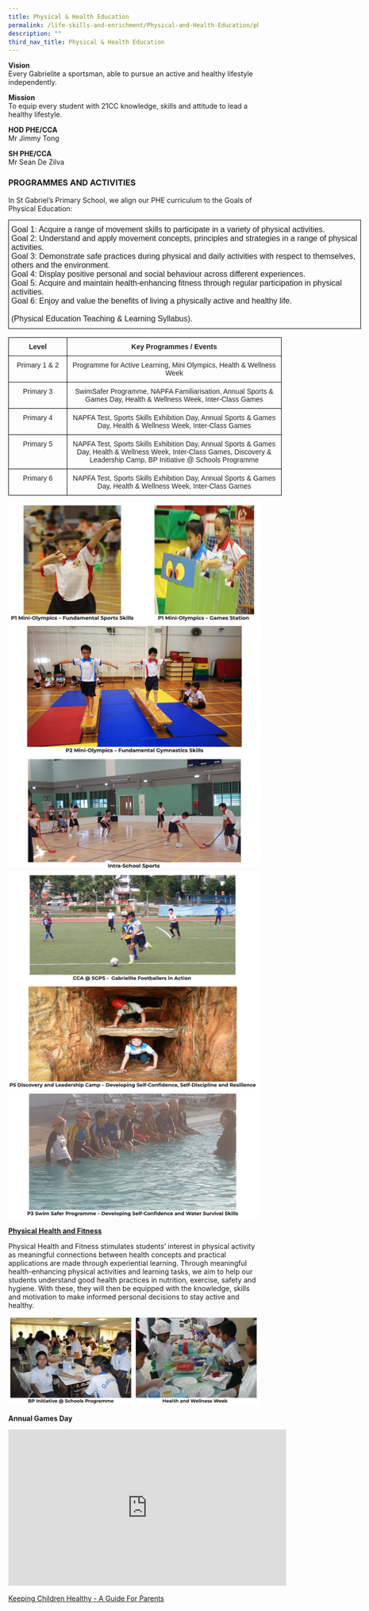 ```yaml
---
title: Physical & Health Education
permalink: /life-skills-and-enrichment/Physical-and-Health-Education/physical-health-and-education/
description: ""
third_nav_title: Physical & Health Education
---
```

**Vision**   
Every Gabrielite a sportsman, able to pursue an active and healthy lifestyle independently.

**Mission**    
To equip every student with 21CC knowledge, skills and attitude to lead a healthy lifestyle.

**HOD PHE/CCA**   
Mr Jimmy Tong

  

**SH PHE/CCA**     
Mr Sean De Zilva


### PROGRAMMES AND ACTIVITIES

In St Gabriel’s Primary School, we align our PHE curriculum to the Goals of Physical Education:

<style type="text/css">
.tg  {border-collapse:collapse;border-spacing:0;margin:0px auto;}
.tg td{border-color:black;border-style:solid;border-width:1px;font-family:Arial, sans-serif;font-size:14px;
  overflow:hidden;padding:10px 5px;word-break:normal;}
.tg th{border-color:black;border-style:solid;border-width:1px;font-family:Arial, sans-serif;font-size:14px;
  font-weight:normal;overflow:hidden;padding:10px 5px;word-break:normal;}
.tg .tg-x5q1{font-size:16px;text-align:left;vertical-align:top}
</style>
<table class="tg" style="undefined;table-layout: fixed; width: 711px">
<colgroup>
<col style="width: 711px">
</colgroup>
<tbody>
  <tr>
    <td class="tg-x5q1"><span style="font-weight:400;font-style:normal">Goal 1: Acquire a range of movement skills to participate in a variety of physical activities.</span><br><span style="font-weight:400;font-style:normal">Goal 2: Understand and apply movement concepts, principles and strategies in a range of physical </span>activities.<br><span style="font-weight:400;font-style:normal">Goal 3: Demonstrate safe practices during physical and daily activities with respect to themselves, </span>others and the environment.<br><span style="font-weight:400;font-style:normal">Goal 4: Display positive personal and social behaviour across different experiences.</span><br><span style="font-weight:400;font-style:normal">Goal 5: Acquire and maintain health-enhancing fitness through regular participation in physical </span>activities.<br><span style="font-weight:400;font-style:normal">Goal 6: Enjoy and value the benefits of living a physically active and healthy life.</span><br><br><span style="font-weight:400;font-style:normal">(Physical Education Teaching &amp; Learning Syllabus).</span></td>
  </tr>
</tbody>
</table>

<br>

<style type="text/css">
.tg  {border-collapse:collapse;border-spacing:0;margin:0px auto;}
.tg td{border-color:black;border-style:solid;border-width:1px;font-family:Arial, sans-serif;font-size:14px;
  overflow:hidden;padding:10px 5px;word-break:normal;}
.tg th{border-color:black;border-style:solid;border-width:1px;font-family:Arial, sans-serif;font-size:14px;
  font-weight:normal;overflow:hidden;padding:10px 5px;word-break:normal;}
.tg .tg-s2rg{color:#222;font-weight:bold;text-align:center;vertical-align:top}
.tg .tg-vo25{color:#222;text-align:center;vertical-align:top}
</style>
<table class="tg" style="undefined;table-layout: fixed; width: 551px">
<colgroup>
<col style="width: 118px">
<col style="width: 433px">
</colgroup>
<tbody>
  <tr>
    <td class="tg-s2rg">Level</td>
    <td class="tg-s2rg">Key Programmes / Events</td>
  </tr>
  <tr>
    <td class="tg-vo25">Primary 1 &amp; 2</td>
    <td class="tg-vo25">Programme for Active Learning, Mini Olympics, Health &amp; Wellness Week</td>
  </tr>
  <tr>
    <td class="tg-vo25">Primary 3</td>
    <td class="tg-vo25">SwimSafer Programme, NAPFA Familiarisation, Annual Sports &amp; Games Day, Health &amp; Wellness Week, Inter-Class Games</td>
  </tr>
  <tr>
    <td class="tg-vo25">Primary 4</td>
    <td class="tg-vo25">NAPFA Test, Sports Skills Exhibition Day, Annual Sports &amp; Games Day, Health &amp; Wellness Week, Inter-Class Games</td>
  </tr>
  <tr>
    <td class="tg-vo25">Primary 5</td>
    <td class="tg-vo25">NAPFA Test, Sports Skills Exhibition Day, Annual Sports &amp; Games Day, Health &amp; Wellness Week, Inter-Class Games, Discovery &amp; Leadership Camp, BP Initiative @ Schools Programme</td>
  </tr>
  <tr>
    <td class="tg-vo25">Primary 6</td>
    <td class="tg-vo25">NAPFA Test, Sports Skills Exhibition Day, Annual Sports &amp; Games Day, Health &amp; Wellness Week, Inter-Class Games</td>
  </tr>
</tbody>
</table>

![](/images/phe1.png)
![](/images/phe2.png)
![](/images/phe3.png)
![](/images/phe4.png)


**<u>Physical Health and Fitness</u>**

Physical Health and Fitness stimulates students’ interest in physical activity as meaningful connections between health concepts and practical applications are made through experiential learning. Through meaningful health-enhancing physical activities and learning tasks, we aim to help our students understand good health practices in nutrition, exercise, safety and hygiene. With these, they will then be equipped with the knowledge, skills and motivation to make informed personal decisions to stay active and healthy.

![](/images/phe5.png)


**Annual Games Day**

<center><iframe width="560" height="315" src="https://www.youtube.com/embed/0dqcRUZxzjE" title="Annual Games Day" frameborder="0" allow="accelerometer; autoplay; clipboard-write; encrypted-media; gyroscope; picture-in-picture" allowfullscreen></iframe></center>

[Keeping Children Healthy - A Guide For Parents](/files/Parents%20Newsletter%20Edition%201.pdf)

